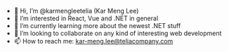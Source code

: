 - 👋 Hi, I’m @karmengleetelia (Kar Meng Lee)
- 👀 I’m interested in React, Vue and .NET in general
- 🌱 I’m currently learning more about the newest .NET stuff
- 💞️ I’m looking to collaborate on any kind of interesting web development
- 📫 How to reach me: kar-meng.lee@teliacompany.com

<!---
karmengleetelia/karmengleetelia is a ✨ special ✨ repository because its `README.md` (this file) appears on your GitHub profile.
You can click the Preview link to take a look at your changes.
--->
